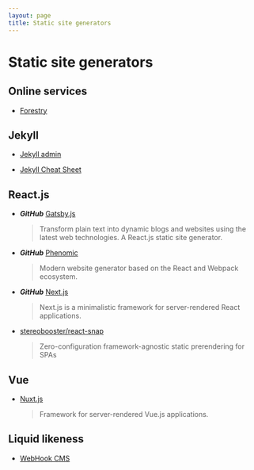 ```yaml
---
layout: page
title: Static site generators
---
```


# Static site generators

## Online services

- [Forestry](https://forestry.io)

## Jekyll

- [Jekyll admin](https://github.com/jekyll/jekyll-admin)

- [Jekyll Cheat Sheet](http://jekyll.pygmeeweb.com/tests/)

## React.js

- _**GitHub**_ [Gatsby.js](https://github.com/gatsbyjs/gatsby)

  > Transform plain text into dynamic blogs and websites using the latest web technologies. A React.js static site generator.

- _**GitHub**_ [Phenomic](https://github.com/MoOx/phenomic)

  > Modern website generator based on the React and Webpack ecosystem.

- _**GitHub**_ [Next.js](https://github.com/zeit/next.js)

  > Next.js is a minimalistic framework for server-rendered React applications.

- [stereobooster/react-snap](https://github.com/stereobooster/react-snap)

  > Zero-configuration framework-agnostic static prerendering for SPAs

## Vue

- [Nuxt.js](https://github.com/nuxt/nuxt.js)
  > Framework for server-rendered Vue.js applications.

## Liquid likeness

- [WebHook CMS](http://www.webhook.com)
